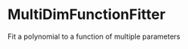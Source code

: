 MultiDimFunctionFitter
======================

Fit a polynomial to a function of multiple parameters
